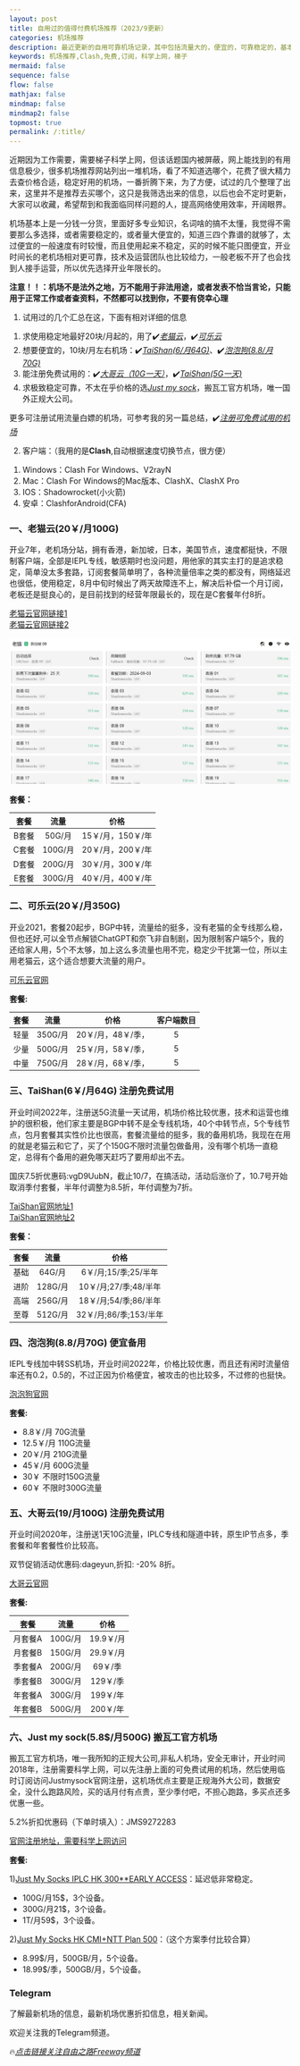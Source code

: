 ```yaml
---
layout: post
title: 自用过的值得付费机场推荐（2023/9更新）
categories: 机场推荐
description: 最近更新的自用可靠机场记录，其中包括流量大的，便宜的，可靠稳定的，基本总能找到一款适合自己的订阅机场
keywords: 机场推荐,Clash,免费,订阅，科学上网，梯子
mermaid: false
sequence: false
flow: false
mathjax: false
mindmap: false
mindmap2: false
topmost: true
permalink: /:title/
---
```

近期因为工作需要，需要梯子科学上网，但该话题国内被屏蔽，网上能找到的有用信息极少，很多机场推荐网站列出一堆机场，看了不知道选哪个，花费了很大精力去查价格合适，稳定好用的机场，一番折腾下来，为了方便，试过的几个整理了出来，这里并不是推荐去买哪个，这只是我筛选出来的信息，以后也会不定时更新，大家可以收藏，希望帮到和我面临同样问题的人，提高网络使用效率，开阔眼界。  

机场基本上是一分钱一分货，里面好多专业知识，名词啥的搞不太懂，我觉得不需要那么多选择，或者需要稳定的，或者量大便宜的，知道三四个靠谱的就够了，太过便宜的一般速度有时较慢，而且使用起来不稳定，买的时候不能只图便宜，开业时间长的老机场相对更可靠，技术及运营团队也比较给力，一般老板不开了也会找到人接手运营，所以优先选择开业年限长的。 

**注意！！：机场不是法外之地，万不能用于非法用途，或者发表不恰当言论，只能用于正常工作或者查资料，不然都可以找到你，不要有侥幸心理**

1. 试用过的几个汇总在这，下面有相对详细的信息    
1) 求使用稳定地最好20块/月起的，用了✔️[*老猫云*](https://laomao.org/#/register?code=QiVFXFWX)，✔️[*可乐云*](https://user.colacloud.net/#/register?code=gMK5qO9s)     
2) 想要便宜的，10块/月左右机场：✔️[*TaiShan(6/月64G)*](https://www.taishan.pro/#/register?code=Z4Y90y3y)、✔️[*泡泡狗(8.8/月70G)*](https://www.paopao.dog/#/register?code=e9r22fNS )   
3) 能注册免费试用的：✔️[*大哥云（10G一天）*](https://ab12y.com/#/register?code=6vTa3zI7 )，✔️[*TaiShan(5G一天)*](https://www.taishan.pro/#/register?code=Z4Y90y3y)    
4) 求极致稳定可靠，不太在乎价格的选[*Just my sock*](https://justmysocks.net/members/aff.php?aff=28042)，搬瓦工官方机场，唯一国外正规大公司。  

更多可注册试用流量白嫖的机场，可参考我的另一篇总结，✔️[*注册可免费试用的机场*](https://www.openwayz.com/trialnode/) 

2. 客户端：（我用的是**Clash**,自动根据速度切换节点，很方便）  
1) Windows：Clash For Windows、V2rayN      
2) Mac：Clash For Windows的Mac版本、ClashX、ClashX Pro     
3) IOS：Shadowrocket(小火箭)    
4) 安卓：ClashforAndroid(CFA)    


### 一、老猫云(20￥/月100G)

开业7年，老机场分站，拥有香港，新加坡，日本，美国节点，速度都挺快，不限制客户端，全部是IEPL专线，敏感期时也没问题，用他家的其实主打的是追求稳定，简单没太多套路，订阅套餐简单明了，各种流量倍率之类的都没有，网络延迟也很低，使用稳定，8月中旬时候出了两天故障连不上，解决后补偿一个月订阅，老板还是挺良心的，是目前找到的经营年限最长的，现在是C套餐年付8折。

[老猫云官网链接1](https://laomao.org/#/register?code=QiVFXFWX)  
[老猫云官网链接2](https://laomao.co/#/register?code=QiVFXFWX)

 ![laomao](/images/posts/jichang/laomao.png)
 
**套餐：**

套餐 |  流量 | 价格 
:-: |  :-: | :-: 
B套餐 | 50G/月 |15￥/月，150￥/年
C套餐 | 100G/月 |20￥/月，200￥/年
D套餐 | 200G/月 |30￥/月，300￥/年
E套餐 | 300G/月|40￥/月，400￥/年

### 二、可乐云(20￥/月350G)  

开业2021，套餐20起步，BGP中转，流量给的挺多，没有老猫的全专线那么稳，但也还好,可以全节点解锁ChatGPT和奈飞非自制剧，因为限制客户端5个，我的还给家人用，5个不太够，加上这么多流量也用不完，稳定少干扰第一位，所以主用老猫云，这个适合想要大流量的用户。           

[可乐云官网](https://user.colacloud.net/#/register?code=gMK5qO9s )

**套餐:**

套餐 |  流量 | 价格 |客户端数目 
:-:  | :-: | :-: | :-:
轻量 | 350G/月 | 20￥/月，48￥/季， | 5
少量 | 500G/月 | 25￥/月，58￥/季， | 5
中量 | 750G/月 | 28￥/月，68￥/季， | 5

### 三、TaiShan(6￥/月64G) 注册免费试用

开业时间2022年，注册送5G流量一天试用，机场价格比较优惠，技术和运营也维护的很积极，他们家主要是BGP中转不是全专线机场，40个中转节点，5个专线节点，包月套餐其实性价比也很高，套餐流量给的挺多，我的备用机场，我现在在用的就是老猫云和它了，买了个150G不限时流量包做备用，没有哪个机场一直稳定，总得有个备用的避免哪天赶巧了要用却出不去。

国庆7.5折优惠码:vgD9UubN，截止10/7，在搞活动，活动后涨价了，10.7号开始取消季付套餐，半年付调整为8.5折，年付调整为7折。

[TaiShan官网地址1](https://us.taishan.pro/#/register?code=Z4Y90y3y)  
[TaiShan官网地址2](https://www.taishan.pro//#/register?code=Z4Y90y3y)

**套餐：**

套餐 |  流量 | 价格 
:-: |  :-: | :-: 
基础 | 64G/月 |6￥/月;15/季;25/半年
进阶 | 128G/月 |10￥/月;27/季;48/半年
高端 | 256G/月 |18￥/月;54/季;86/半年
至尊 | 512G/月|32￥/月;86/季;153/半年

### 四、泡泡狗(8.8/月70G) 便宜备用 

IEPL专线加中转SS机场，开业时间2022年，价格比较优惠，而且还有闲时流量倍率还有0.2，0.5的，不过正因为价格便宜，被攻击的也比较多，不过修的也挺快。

[泡泡狗官网](https://iepl.io/#/register?code=e9r22fNS )

**套餐:**

* 8.8￥/月 70G流量   
* 12.5￥/月 110G流量   
* 20￥/月 210G流量    
* 45￥/月 600G流量   
* 30￥ 不限时150G流量   
* 60￥ 不限时300G流量   

### 五、大哥云(19/月100G) 注册免费试用
开业时间2020年，注册送1天10G流量，IPLC专线和隧道中转，原生IP节点多，季套餐和年套餐性价比较高。         

双节促销活动优惠码:dageyun,折扣: -20% 8折。 

[大哥云官网](https://ab12y.com/#/register?code=6vTa3zI7 )

**套餐:**

套餐 |  流量 | 价格 
:-:  | :-: | :-: 
月套餐A | 100G/月 | 19.9￥/月 
月套餐B | 150G/月 | 29.9￥/月 
季套餐A | 200G/月 | 69￥/季 
季套餐B | 300G/月 | 129￥/季
年套餐A | 300G/月 | 199￥/年 
年套餐B | 500G/月 | 200￥/年 

### 六、Just my sock(5.8$/月500G) 搬瓦工官方机场 

搬瓦工官方机场，唯一我所知的正规大公司,非私人机场，安全无审计，开业时间2018年，注册需要科学上网，可以先注册上面的可免费试用的机场，然后使用临时订阅访问Justmysock官网注册，这机场优点主要是正规海外大公司，数据安全，没什么跑路风险，买的话月付有点贵，至少季付吧，不担心跑路，多买点还多优惠一些。

5.2%折扣优惠码（下单时填入）：JMS9272283

[官网注册地址，需要科学上网访问](https://justmysocks.net/members/aff.php?aff=28042&pid=13)

**套餐:**

1)[Just My Socks IPLC HK 300**EARLY ACCESS](https://justmysocks.net/members/aff.php?aff=28042&pid=18)：延迟低非常稳定。                
* 100G/月15$，3个设备。
* 300G/月21$，3个设备。         
* 1T/月59$，3个设备。              
                         
2)[Just My Socks HK CMI+NTT Plan 500](https://justmysocks.net/members/aff.php?aff=28042&pid=13)：（这个方案季付比较合算）
* 8.99$/月，500GB/月，5个设备。 
* 18.99$/季，500GB/月，5个设备。                       


### Telegram
了解最新机场的信息，最新机场优惠折扣信息，相关新闻。

欢迎关注我的Telegram频道。

🔥[*点击链接关注自由之路Freeway频道*](https://t.me/openwayz)